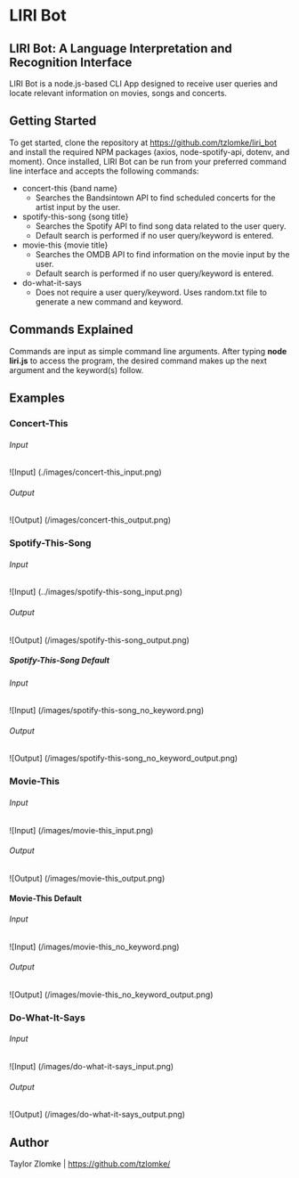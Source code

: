 # LIRI Bot

## LIRI Bot: A Language Interpretation and Recognition Interface
LIRI Bot is a node.js-based CLI App designed to receive user queries and locate relevant information on movies, songs and concerts.

## Getting Started
To get started, clone the repository at https://github.com/tzlomke/liri_bot and install the required NPM packages (axios, node-spotify-api, dotenv, and moment). Once installed, LIRI Bot can be run from your preferred command line interface and accepts the following commands:

* concert-this {band name}
    * Searches the Bandsintown API to find scheduled concerts for the artist input by the user.
* spotify-this-song {song title}
    * Searches the Spotify API to find song data related to the user query.
    * Default search is performed if no user query/keyword is entered.
* movie-this {movie title}
    * Searches the OMDB API to find information on the movie input by the user.
    * Default search is performed if no user query/keyword is entered.
* do-what-it-says
    * Does not require a user query/keyword. Uses random.txt file to generate a new command and keyword.

## Commands Explained
Commands are input as simple command line arguments. After typing **node liri.js** to access the program, the desired command makes up the next argument and the keyword(s) follow.

## Examples

### Concert-This
###### Input
![Input] (./images/concert-this_input.png)
###### Output
![Output] (/images/concert-this_output.png)

### Spotify-This-Song
###### Input
![Input] (../images/spotify-this-song_input.png)
###### Output
![Output] (/images/spotify-this-song_output.png)

##### Spotify-This-Song Default
###### Input
![Input] (/images/spotify-this-song_no_keyword.png)
###### Output
![Output] (/images/spotify-this-song_no_keyword_output.png)

### Movie-This
###### Input
![Input] (/images/movie-this_input.png)
###### Output
![Output] (/images/movie-this_output.png)

#### Movie-This Default
###### Input
![Input] (/images/movie-this_no_keyword.png)
###### Output
![Output] (/images/movie-this_no_keyword_output.png)

### Do-What-It-Says
###### Input
![Input] (/images/do-what-it-says_input.png)
###### Output
![Output] (/images/do-what-it-says_output.png)

## Author
Taylor Zlomke | https://github.com/tzlomke/